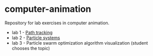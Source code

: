 # computer-animation
Repository for lab exercises in computer animation.

- lab 1 - [Path tracking](http://www.zemris.fer.hr/predmeti/ra/labosi/vj1a.pdf)
- lab 2 - [Particle systems](http://www.zemris.fer.hr/predmeti/ra/labosi/vj2a.pdf)
- lab 3 - Particle swarm optimization algorithm visualization (student chooses the topic)
